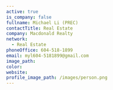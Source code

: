 ```yaml
---
active: true
is_company: false
fullname: Michael Li (PREC)
contactTitle: Real Estate
company: Macdonald Realty
network:
  - Real Estate
phoneOffice: 604-518-1899
email: myl604-5181899@gmail.com
image_path:
color:
website:
profile_image_path: /images/person.png
---
```



